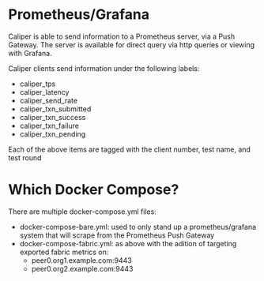 # Prometheus/Grafana

Caliper is able to send information to a Prometheus server, via a Push Gateway. The server is available for direct query via http queries or viewing with Grafana.

Caliper clients send information under the following labels:
 - caliper_tps
 - caliper_latency
 - caliper_send_rate
 - caliper_txn_submitted
 - caliper_txn_success
 - caliper_txn_failure
 - caliper_txn_pending

Each of the above items are tagged with the client number, test name, and test round

# Which Docker Compose?

There are multiple docker-compose.yml files:
 - docker-compose-bare.yml: used to only stand up a prometheus/grafana system that will scrape from the Prometheus Push Gateway
 - docker-compose-fabric.yml: as above with the adition of targeting exported fabric metrics on:
   - peer0.org1.example.com:9443
   - peer0.org2.example.com:9443

